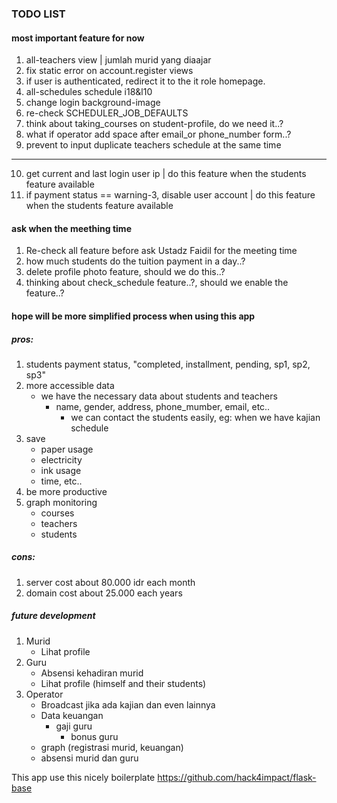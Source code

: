 ### TODO LIST

#### most important feature for now
1. all-teachers view | jumlah murid yang diaajar
2. fix static error on account.register views
3. if user is authenticated, redirect it to the it role homepage.
4. all-schedules
    schedule i18&l10
5. change login background-image
6. re-check SCHEDULER_JOB_DEFAULTS
7. think about taking_courses on student-profile, do we need it..?
8. what if operator add space after email_or phone_number form..?
9. prevent to input duplicate teachers schedule at the same time
----------------------------------------------------------------------------------
10. get current and last login user ip | do this feature when the students feature available
11. if payment status == warning-3, disable user account | do this feature when the students feature available

#### ask when the meething time
1. Re-check all feature before ask Ustadz Faidil for the meeting time
2. how much students do the tuition payment in a day..?
3. delete profile photo feature, should we do this..?
4. thinking about check_schedule feature..?, should we enable the feature..?

#### hope will be more simplified process when using this app
##### pros:
1. students payment status, "completed, installment, pending, sp1, sp2, sp3"
2. more accessible data
    - we have the necessary data about students and teachers
        - name, gender, address, phone_mumber, email, etc..
            - we can contact the students easily, eg: when we have kajian schedule
3. save
    - paper usage
    - electricity
    - ink usage
    - time, etc..
4. be more productive
5. graph monitoring
    - courses
    - teachers
    - students

##### cons:
1. server cost about 80.000 idr each month
2. domain cost about 25.000 each years

##### future development
1. Murid
    - Lihat profile
2. Guru
    - Absensi kehadiran murid
    - Lihat profile (himself and their students)
3. Operator
    - Broadcast jika ada kajian dan even lainnya
    - Data keuangan
        - gaji guru
            - bonus guru
    - graph (registrasi murid, keuangan)
    - absensi murid dan guru


This app use this nicely boilerplate
https://github.com/hack4impact/flask-base

